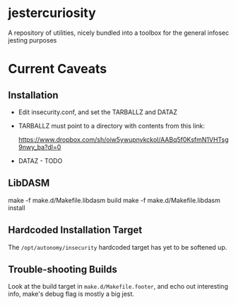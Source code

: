 jestercuriosity
===============

A repository of utilities, nicely bundled into a toolbox for the general
infosec jesting purposes

# Current Caveats

## Installation
* Edit insecurity.conf, and set the TARBALLZ and DATAZ
* TARBALLZ must point to a directory with contents from this link:

    https://www.dropbox.com/sh/oiw5ywupnykckol/AABq5f0KsfmN1VHTsg9nwy_ba?dl=0

* DATAZ - TODO

## LibDASM
make -f make.d/Makefile.libdasm build
make -f make.d/Makefile.libdasm install

## Hardcoded Installation Target
The `/opt/autonomy/insecurity` hardcoded target has yet to be softened up.

## Trouble-shooting Builds
Look at the build target in `make.d/Makefile.footer`, and echo out
interesting info, make's debug flag is mostly a big jest.

